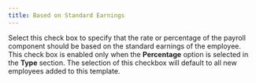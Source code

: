```yaml
---
title: Based on Standard Earnings
---
```



Select this check box to specify that the rate or percentage of the  payroll component should be based on the standard earnings of the employee.  This check box is enabled only when the **Percentage**  option is selected in the **Type**  section. The selection of this checkbox will default to all new employees  added to this template.
